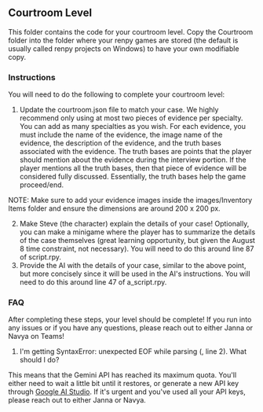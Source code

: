 ## Courtroom Level

This folder contains the code for your courtroom level. Copy the Courtroom folder into the folder where your renpy games are stored (the default is usually called renpy projects on Windows) to have your own modifiable copy.


### Instructions
You will need to do the following to complete your courtroom level:

1. Update the courtroom.json file to match your case. We highly recommend only using at most two pieces of evidence per specialty. You can add as many specialties as you wish. For each evidence, you must include the name of the evidence, the image name of the evidence, the description of the evidence, and the truth bases associated with the evidence. The truth bases are points that the player should mention about the evidence during the interview portion. If the player mentions all the truth bases, then that piece of evidence will be considered fully discussed. Essentially, the truth bases help the game proceed/end.

NOTE: Make sure to add your evidence images inside the images/Inventory Items folder and ensure the dimensions are around 200 x 200 px. 

2. Make Steve (the character) explain the details of your case! Optionally, you can make a minigame where the player has to summarize the details of the case themselves (great learning opportunity, but given the August 8 time constraint, not necessary). You will need to do this around line 87 of script.rpy.
3. Provide the AI with the details of your case, similar to the above point, but more concisely since it will be used in the AI's instructions. You will need to do this around line 47 of a_script.rpy.


### FAQ
After completing these steps, your level should be complete! If you run into any issues or if you have any questions, please reach out to either Janna or Navya on Teams!

1. I'm getting SyntaxError: unexpected EOF while parsing (<none>, line 2). What should I do?

This means that the Gemini API has reached its maximum quota. You'll either need to wait a little bit until it restores, or generate a new API key through [Google AI Studio](https://aistudio.google.com/prompts/new_chat?pli=1). If it's urgent and you've used all your API keys, please reach out to either Janna or Navya.
